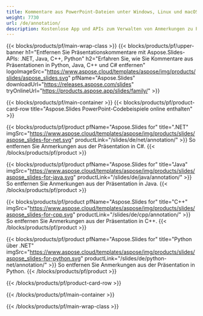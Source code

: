 ```yaml
---
title: Kommentare aus PowerPoint-Dateien unter Windows, Linux und macOS entfernen
weight: 7730
url: /de/annotation/
description: Kostenlose App und APIs zum Verwalten von Anmerkungen zu PowerPoint-Dateien wie PPT, PPTX, PPS, POT, PPSX, PPTM, PPSM, POTX, POTM und ODP
---
```


{{< blocks/products/pf/main-wrap-class >}}
{{< blocks/products/pf/upper-banner h1="Entfernen Sie Präsentationskommentare mit Aspose.Slides-APIs: .NET, Java, C++, Python" h2="Erfahren Sie, wie Sie Kommentare aus Präsentationen in Python, Java, C++ und C# entfernen" logoImageSrc="https://www.aspose.cloud/templates/aspose/img/products/slides/aspose_slides.svg" pfName="Aspose.Slides" downloadUrl="https://releases.aspose.com/slides" tryOnlineUrl="https://products.aspose.app/slides/family/" >}}

{{< blocks/products/pf/main-container >}}
{{< blocks/products/pf/product-card-row title="Aspose.Slides PowerPoint-Codebeispiele online enthalten" >}}

{{< blocks/products/pf/product pfName="Aspose.Slides for" title=".NET" imgSrc="https://www.aspose.cloud/templates/aspose/img/products/slides/aspose_slides-for-net.svg" productLink="/slides/de/net/annotation/" >}}
So entfernen Sie Anmerkungen aus der Präsentation in C#.
{{< /blocks/products/pf/product >}}

{{< blocks/products/pf/product pfName="Aspose.Slides for" title="Java" imgSrc="https://www.aspose.cloud/templates/aspose/img/products/slides/aspose_slides-for-java.svg" productLink="/slides/de/java/annotation/" >}}
So entfernen Sie Anmerkungen aus der Präsentation in Java.
{{< /blocks/products/pf/product >}}

{{< blocks/products/pf/product pfName="Aspose.Slides for" title="C++" imgSrc="https://www.aspose.cloud/templates/aspose/img/products/slides/aspose_slides-for-cpp.svg" productLink="/slides/de/cpp/annotation/" >}}
So entfernen Sie Anmerkungen aus der Präsentation in C++.
{{< /blocks/products/pf/product >}}

{{< blocks/products/pf/product pfName="Aspose.Slides for" title="Python über .NET" imgSrc="https://www.aspose.cloud/templates/aspose/img/products/slides/aspose_slides-for-python.svg" productLink="/slides/de/python-net/annotation/" >}}
So entfernen Sie Anmerkungen aus der Präsentation in Python.
{{< /blocks/products/pf/product >}}

{{< /blocks/products/pf/product-card-row >}}

{{< /blocks/products/pf/main-container >}}

{{< /blocks/products/pf/main-wrap-class >}}